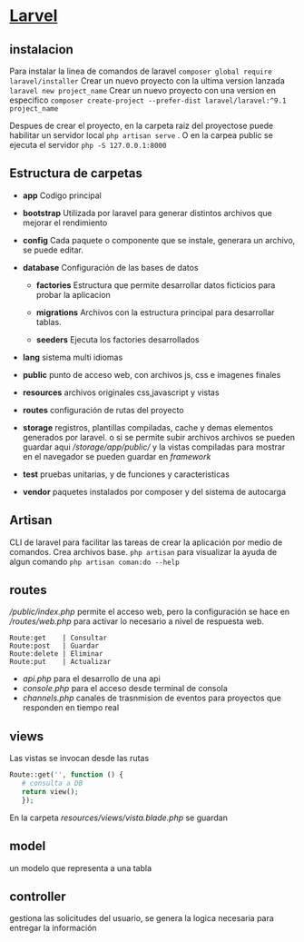 # [Larvel](https://laravel.com/)

## instalacion
Para instalar la linea de comandos de laravel ``` composer global require laravel/installer ```
Crear un nuevo proyecto con la ultima version lanzada ``` laravel new project_name ```
Crear un nuevo proyecto con una version en especifico ``` composer create-project --prefer-dist laravel/laravel:^9.1 project_name ```

Despues de crear el proyecto, en la carpeta raiz del proyectose puede habilitar un servidor local ``` php artisan serve ``` . O en la carpea public se ejecuta el servidor ``` php -S 127.0.0.1:8000 ```


## Estructura de carpetas

- __app__
Codigo principal

- __bootstrap__
Utilizada por laravel para generar distintos archivos que mejorar el rendimiento

- __config__
Cada paquete o componente que se instale, generara un archivo, se puede editar.

- __database__
Configuración de las bases de datos

   - __factories__
Estructura que permite desarrollar datos ficticios para probar la aplicacion

   - __migrations__
Archivos con la estructura principal para desarrollar tablas.

   - __seeders__
Ejecuta los factories desarrollados

- __lang__
sistema multi idiomas

- __public__
punto de acceso web, con archivos js, css e imagenes finales

- __resources__
archivos originales css,javascript y vistas

- __routes__
configuración de rutas del proyecto

- __storage__
registros, plantillas compiladas, cache y demas elementos generados por laravel.  o si se permite subir archivos archivos se pueden guardar aqui */storage/app/public/* y la vistas compiladas para mostrar en el navegador se pueden guardar en *framework*

- __test__
pruebas unitarias, y de funciones y caracteristicas

- __vendor__
paquetes instalados por composer y del sistema de autocarga


## Artisan
CLI de laravel para facilitar las tareas de crear la aplicación por medio de comandos. Crea archivos base.
``` php artisan ``` para visualizar la ayuda de algun comando ``` php artisan coman:do --help ```


## routes
*/public/index.php* permite el acceso web, pero la configuración se hace en */routes/web.php* para activar lo necesario a nivel de respuesta web.

    Route:get    | Consultar
    Route:post   | Guardar
    Route:delete | Eliminar
    Route:put    | Actualizar

 - *api.php* para el desarrollo de una api
 - *console.php* para el acceso desde terminal de consola 
 - *channels.php* canales de trasnmision de eventos para proyectos que responden en tiempo real


 ## views
 Las vistas se invocan desde las rutas
 ```php
 Route::get('', function () {
    # consulta a DB 
    return view();
    });
 ```
En la carpeta *resources/views/vista.blade.php* se guardan 


## model
un modelo que representa a una tabla

## controller
gestiona las solicitudes del usuario, se genera la logica necesaria para entregar la información




